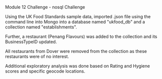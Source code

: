 Module 12 Challenge - nosql Challenge

Using the UK Food Standards sample data, imported .json file using the command line into Mongo into a database named "ukfood_db" and a collection named "establishments".

Further, a restaurant (Penang Flavours) was added to the collection and its BusinessTypeID updated.

All restaurants from Dover were removed from the collection as these restaurants were of no interest.

Additional exploratory analysis was done based on Rating and Hygiene scores and specific geocode locations.